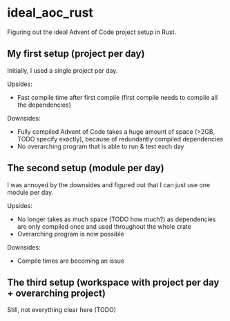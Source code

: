 # ideal_aoc_rust

Figuring out the ideal Advent of Code project setup in Rust.

## My first setup (project per day)

Initially, I used a single project per day.

Upsides:

- Fast compile time after first compile (first compile needs to compile all the dependencies)

Downsides:

- Fully compiled Advent of Code takes a huge amount of space (>2GB, TODO specify exactly), because of redundantly compiled dependencies
- No overarching program that is able to run & test each day

## The second setup (module per day)

I was annoyed by the downsides and figured out that I can just use one module per day.

Upsides:

- No longer takes as much space (TODO how much?) as dependencies are only compiled once and used throughout the whole crate
- Overarching program is now possible

Downsides:

- Compile times are becoming an issue

## The third setup (workspace with project per day + overarching project)

Still, not everything clear here (TODO)
